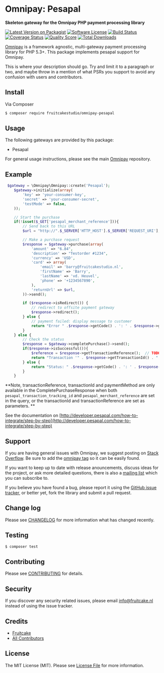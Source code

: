 # Omnipay: Pesapal

**Skeleton gateway for the Omnipay PHP payment processing library**

[![Latest Version on Packagist](https://img.shields.io/packagist/v/fruitcakestudio/omnipay-pesapal.svg?style=flat-square)](https://packagist.org/packages/fruitcakestudio/omnipay-pesapal)
[![Software License](https://img.shields.io/badge/license-MIT-brightgreen.svg?style=flat-square)](LICENSE.md)
[![Build Status](https://img.shields.io/travis/fruitcakestudio/omnipay-pesapal/master.svg?style=flat-square)](https://travis-ci.org/fruitcakestudio/omnipay-pesapal)
[![Coverage Status](https://img.shields.io/scrutinizer/coverage/g/fruitcakestudio/omnipay-pesapal.svg?style=flat-square)](https://scrutinizer-ci.com/g/fruitcakestudio/omnipay-pesapal/code-structure)
[![Quality Score](https://img.shields.io/scrutinizer/g/fruitcakestudio/omnipay-pesapal.svg?style=flat-square)](https://scrutinizer-ci.com/g/fruitcakestudio/omnipay-pesapal)
[![Total Downloads](https://img.shields.io/packagist/dt/fruitcakestudio/omnipay-pesapal.svg?style=flat-square)](https://packagist.org/packages/fruitcakestudio/omnipay-pesapal)


[Omnipay](https://github.com/thephpleague/omnipay) is a framework agnostic, multi-gateway payment
processing library for PHP 5.3+. This package implements pesapal support for Omnipay.

This is where your description should go. Try and limit it to a paragraph or two, and maybe throw in a mention of what
PSRs you support to avoid any confusion with users and contributors.

## Install

Via Composer

``` bash
$ composer require fruitcakestudio/omnipay-pesapal
```

## Usage

The following gateways are provided by this package:

 * Pesapal

For general usage instructions, please see the main [Omnipay](https://github.com/thephpleague/omnipay) repository.

## Example

```php
 $gateway = \Omnipay\Omnipay::create('Pesapal');
    $gateway->initialize(array(
        'key' => 'your-consumer-key',
        'secret' => 'your-consumer-secret',
        'testMode' => false,
    ));

    // Start the purchase
    if(!isset($_GET['pesapal_merchant_reference'])){
        // Send back to this URL
        $url = "http://".$_SERVER['HTTP_HOST'].$_SERVER['REQUEST_URI'];

        // Make a purchase request
        $response = $gateway->purchase(array(
            'amount' => "6.84",
            'description' => "Testorder #1234",
            'currency' => 'USD',
            'card' => array(
                'email' => 'barry@fruitcakestudio.nl',
                'firstName' => 'Barry',
                'lastName' => 'vd. Heuvel',
                'phone' => '+1234567890',
            ),
            'returnUrl' => $url,
        ))->send();

        if ($response->isRedirect()) {
            // redirect to offsite payment gateway
            $response->redirect();
        } else {
            // payment failed: display message to customer
            return "Error " .$response->getCode() . ': ' . $response->getMessage();
        }
    } else {
        // Check the status
        $response = $gateway->completePurchase()->send();
        if($response->isSuccessful()){
            $reference = $response->getTransactionReference();  // TODO; Check the reference/id with your database
            return "Transaction '" . $response->getTransactionId() . "' succeeded!";
        } else {
            return "Status: " .$response->getCode() . ': ' . $response->getMessage();
        }
    }
```

**Note, transactionReference, transactionId and paymentMethod are only available in the CompletePurchaseResponse
when both `pesapal_transaction_tracking_id` and `pesapal_merchant_reference` are set in the query,
or the transactionId and transactionReference are set as parameters. **

See the documentation on [http://developer.pesapal.com/how-to-integrate/step-by-step](http://developer.pesapal.com/how-to-integrate/step-by-step)

## Support

If you are having general issues with Omnipay, we suggest posting on
[Stack Overflow](http://stackoverflow.com/). Be sure to add the
[omnipay tag](http://stackoverflow.com/questions/tagged/omnipay) so it can be easily found.

If you want to keep up to date with release anouncements, discuss ideas for the project,
or ask more detailed questions, there is also a [mailing list](https://groups.google.com/forum/#!forum/omnipay) which
you can subscribe to.

If you believe you have found a bug, please report it using the [GitHub issue tracker](https://github.com/fruitcakestudio/omnipay-pesapal/issues),
or better yet, fork the library and submit a pull request.

## Change log

Please see [CHANGELOG](CHANGELOG.md) for more information what has changed recently.

## Testing

``` bash
$ composer test
```

## Contributing

Please see [CONTRIBUTING](CONTRIBUTING.md) for details.

## Security

If you discover any security related issues, please email info@fruitcake.nl instead of using the issue tracker.

## Credits

- [Fruitcake](https://github.com/fruitcakestudio)
- [All Contributors](../../contributors)

## License

The MIT License (MIT). Please see [License File](LICENSE.md) for more information.

